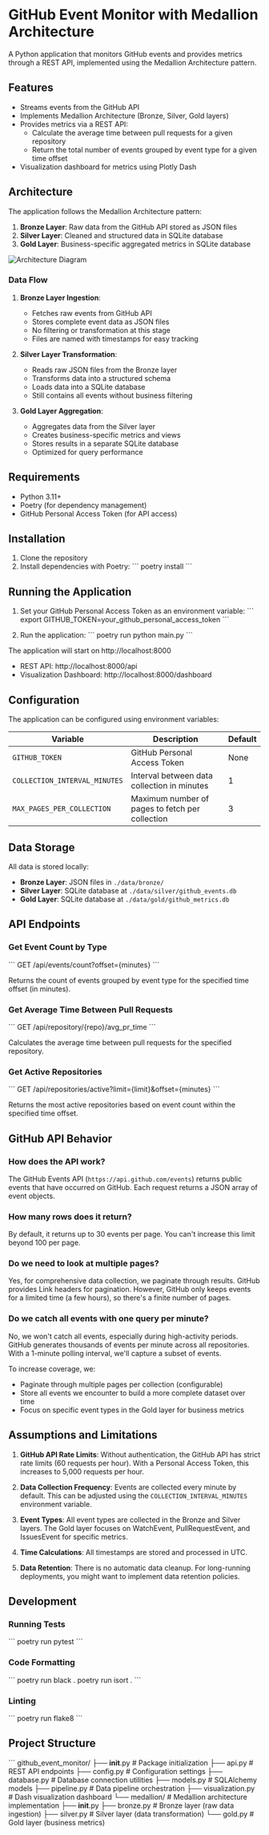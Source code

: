 # GitHub Event Monitor with Medallion Architecture

A Python application that monitors GitHub events and provides metrics through a REST API, implemented using the Medallion Architecture pattern.

## Features

- Streams events from the GitHub API
- Implements Medallion Architecture (Bronze, Silver, Gold layers)
- Provides metrics via a REST API:
  - Calculate the average time between pull requests for a given repository
  - Return the total number of events grouped by event type for a given time offset
- Visualization dashboard for metrics using Plotly Dash

## Architecture

The application follows the Medallion Architecture pattern:

1. **Bronze Layer**: Raw data from the GitHub API stored as JSON files
2. **Silver Layer**: Cleaned and structured data in SQLite database
3. **Gold Layer**: Business-specific aggregated metrics in SQLite database

![Architecture Diagram](architecture.mermaid)

### Data Flow

1. **Bronze Layer Ingestion**:
   - Fetches raw events from GitHub API
   - Stores complete event data as JSON files
   - No filtering or transformation at this stage
   - Files are named with timestamps for easy tracking

2. **Silver Layer Transformation**:
   - Reads raw JSON files from the Bronze layer
   - Transforms data into a structured schema
   - Loads data into a SQLite database
   - Still contains all events without business filtering

3. **Gold Layer Aggregation**:
   - Aggregates data from the Silver layer
   - Creates business-specific metrics and views
   - Stores results in a separate SQLite database
   - Optimized for query performance

## Requirements

- Python 3.11+
- Poetry (for dependency management)
- GitHub Personal Access Token (for API access)

## Installation

1. Clone the repository
2. Install dependencies with Poetry:
   \`\`\`
   poetry install
   \`\`\`

## Running the Application

1. Set your GitHub Personal Access Token as an environment variable:
   \`\`\`
   export GITHUB_TOKEN=your_github_personal_access_token
   \`\`\`

2. Run the application:
   \`\`\`
   poetry run python main.py
   \`\`\`

The application will start on http://localhost:8000

- REST API: http://localhost:8000/api
- Visualization Dashboard: http://localhost:8000/dashboard

## Configuration

The application can be configured using environment variables:

| Variable | Description | Default |
|----------|-------------|---------|
| `GITHUB_TOKEN` | GitHub Personal Access Token | None |
| `COLLECTION_INTERVAL_MINUTES` | Interval between data collection in minutes | 1 |
| `MAX_PAGES_PER_COLLECTION` | Maximum number of pages to fetch per collection | 3 |

## Data Storage

All data is stored locally:

- **Bronze Layer**: JSON files in `./data/bronze/`
- **Silver Layer**: SQLite database at `./data/silver/github_events.db`
- **Gold Layer**: SQLite database at `./data/gold/github_metrics.db`

## API Endpoints

### Get Event Count by Type

\`\`\`
GET /api/events/count?offset={minutes}
\`\`\`

Returns the count of events grouped by event type for the specified time offset (in minutes).

### Get Average Time Between Pull Requests

\`\`\`
GET /api/repository/{repo}/avg_pr_time
\`\`\`

Calculates the average time between pull requests for the specified repository.

### Get Active Repositories

\`\`\`
GET /api/repositories/active?limit={limit}&offset={minutes}
\`\`\`

Returns the most active repositories based on event count within the specified time offset.

## GitHub API Behavior

### How does the API work?
The GitHub Events API (`https://api.github.com/events`) returns public events that have occurred on GitHub. Each request returns a JSON array of event objects.

### How many rows does it return?
By default, it returns up to 30 events per page. You can't increase this limit beyond 100 per page.

### Do we need to look at multiple pages?
Yes, for comprehensive data collection, we paginate through results. GitHub provides Link headers for pagination. However, GitHub only keeps events for a limited time (a few hours), so there's a finite number of pages.

### Do we catch all events with one query per minute?
No, we won't catch all events, especially during high-activity periods. GitHub generates thousands of events per minute across all repositories. With a 1-minute polling interval, we'll capture a subset of events.

To increase coverage, we:
- Paginate through multiple pages per collection (configurable)
- Store all events we encounter to build a more complete dataset over time
- Focus on specific event types in the Gold layer for business metrics

## Assumptions and Limitations

1. **GitHub API Rate Limits**: Without authentication, the GitHub API has strict rate limits (60 requests per hour). With a Personal Access Token, this increases to 5,000 requests per hour.

2. **Data Collection Frequency**: Events are collected every minute by default. This can be adjusted using the `COLLECTION_INTERVAL_MINUTES` environment variable.

3. **Event Types**: All event types are collected in the Bronze and Silver layers. The Gold layer focuses on WatchEvent, PullRequestEvent, and IssuesEvent for specific metrics.

4. **Time Calculations**: All timestamps are stored and processed in UTC.

5. **Data Retention**: There is no automatic data cleanup. For long-running deployments, you might want to implement data retention policies.

## Development

### Running Tests

\`\`\`
poetry run pytest
\`\`\`

### Code Formatting

\`\`\`
poetry run black .
poetry run isort .
\`\`\`

### Linting

\`\`\`
poetry run flake8
\`\`\`

## Project Structure

\`\`\`
github_event_monitor/
├── __init__.py           # Package initialization
├── api.py                # REST API endpoints
├── config.py             # Configuration settings
├── database.py           # Database connection utilities
├── models.py             # SQLAlchemy models
├── pipeline.py           # Data pipeline orchestration
├── visualization.py      # Dash visualization dashboard
└── medallion/            # Medallion architecture implementation
    ├── __init__.py
    ├── bronze.py         # Bronze layer (raw data ingestion)
    ├── silver.py         # Silver layer (data transformation)
    └── gold.py           # Gold layer (business metrics)
